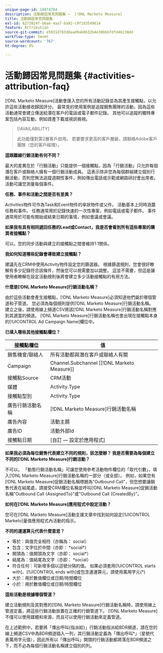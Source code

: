 ```yaml
---
unique-page-id: 18874704
description: 活動歸因常見問題集 —  [!DNL Marketo Measure]
title: 活動歸因常見問題集
exl-id: 6272024f-b6ae-4aa7-ba92-c9f183549614
feature: Attribution
source-git-commit: e5931d783d8aad9ab0b32b4e30bbbfdfd46230dd
workflow-type: tm+mt
source-wordcount: '767'
ht-degree: 0%

---
```


# 活動歸因常見問題集 {#activities-attribution-faq}

[!DNL Marketo Measure]活動會匯入您的所有活動記錄並為其產生接觸點，以允許這些活動接收歸因評分。 最常見的使用案例是追蹤銷售團隊的活動，因為這些活動通常會建立傳送給潛在客戶的電話或電子郵件記錄。 其他可以追蹤的獨特專案包括內容互動，例如資產下載或視訊檢視。

>[!AVAILABILITY]
>
>此功能僅對第2層客戶啟用。 若要要求更高的客戶層級，請聯絡Adobe客戶團隊（您的客戶經理）。

**這跟離線行銷活動有何不同？**

最大的差異在於「行銷活動」只能提供一個接觸點，因為「行銷活動」只允許每個潛在客戶或聯絡人擁有一個行銷活動成員。 這表示除非您為每個群組建立個別行銷活動，否則您無法追蹤週期性事件，例如傳出電話或示範或網路研討會出席者。 活動可讓您測量每個事件。

**任務、事件和活動之間是否有差異？**

Activities物件可作為Task和Event物件的傘狀物件或父件。 活動基本上同時涵蓋任務和事件。 任務通常用於記錄快速的一次性專案，例如電話或電子郵件。 事件通常用於可能有開始或結束日期的事情，例如會議或會議。

**如果我有具有相同遞回任務的Lead或Contact，我是否會看到所有這些專案的購買者接觸點？**

可以。您的同步活動與建立的接觸點之間會維持1:1關係。

**我如何知道哪些記錄會導致建立接觸點？**

建議先在CRM中使用Activity物件設定您的篩選器。 根據篩選規則，您會很好瞭解有多少記錄符合該條件，然後您可以視需要加以調整。 這並不需要，但這是讓使用者瞭解在設定活動規則後將會建立多少活動接觸點的有用方法。

**什麼是[!DNL Marketo Measure]行銷活動名稱？**

由於這些活動會產生接觸點，[!DNL Marketo Measure]必須知道他們屬於哪個管道和子管道。 您必須為每個規則提供[!DNL Marketo Measure]行銷活動名稱。 建立之後，請使用線上頻道CSV將該[!DNL Marketo Measure]行銷活動名稱對應到其適當的頻道。 [!DNL Marketo Measure]行銷活動名稱也會出現在接觸點本身的[!UICONTROL Ad Campaign Name]欄位中。

**已填入哪些其他接觸點欄位？**

| **接觸點欄位** | **值** |
|---|---|
| 銷售機會/聯絡人 | 所有活動都與潛在客戶或聯絡人有關 |
| Campaign | Channel.Subchannel [[!DNL Marketo Measure]] |
| 接觸點Source | CRM活動 |
| 媒體 | Activity.Type |
| 接觸點型別 | Activity.Type |
| 廣告行銷活動名稱 | [!DNL Marketo Measure]行銷活動名稱 |
| 廣告內容 | 活動主題 |
| 廣告ID | 活動外部Id |
| 接觸點日期 | [自訂 — 設定於應用程式] |

**如果我必須為每位銷售代表建立不同的規則，該怎麼辦？ 我是否需要為每個建立不同的[!DNL Marketo Measure]行銷活動？**

不可以。 「動態行銷活動名稱」可讓您使用參考活動物件欄位的「取代引數」，填入[!DNL Marketo Measure]行銷活動名稱的一部分（或全部）。 例如，如果您有[!DNL Marketo Measure]促銷活動名稱標題為&quot;Outbound Call&quot;，但您想要讓銷售代表在結尾處，請接受CRM欄位名稱並呼叫[!DNL Marketo Measure]促銷活動名稱&quot;Outbound Call {AssignedTo}&quot;或&quot;Outbound Call {CreatedBy}&quot;。

**如何在[!DNL Marketo Measure]應用程式中設定活動？**

您可在[!DNL Marketo Measure]活動支援文章中找到如何設定[!UICONTROL Marketo]量值應用程式內活動的指示。

**不同的運運算元代表什麼意思？**

* 等於：與值完全相符（亦稱為： social）
* 包含：文字位於中間（亦即： &#42;social&#42;）
* 開頭為：值開頭為文字（亦即： social&#42;）
* 結尾為：值結尾為文字（亦即： &#42;social）
* 符合任何：可新增多個以逗號分隔的值。 如果必須套用[!UICONTROL starts with]、[!UICONTROL ends with]或包含運運算元，請使用萬用字元(&#42;)
* 大於：用於數值欄位或日期/時間欄位
* 小於：用於數值欄位或日期/時間欄位

**這些活動是根據哪個管道？**

建立活動規則及其對應的[!DNL Marketo Measure]行銷活動名稱時，請使用線上管道定義，將這些行銷活動放置在正確的行銷管道下。 [!DNL Marketo Measure]不僅可以使用媒體和來源，而且可以使用行銷活動來定義管道。

在上述範例中，若要將「傳出呼叫{指派給}」行銷活動指派給BDR頻道，請在您的線上頻道CSV中為BDR頻道插入一列，其行銷活動定義為「傳出呼叫&#42;」（星號代表萬用字元值），因此所有以「傳出呼叫」開頭的行銷活動都將落在BDR頻道之下，而不必為每個行銷活動名稱建立個別的列。
